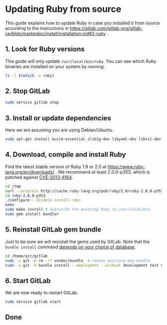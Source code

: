 # Updating Ruby from source

This guide explains how to update Ruby in case you installed it from source according to the instructions in https://gitlab.com/gitlab-org/gitlab-ce/blob/masterdoc/install/installation.md#2-ruby .

## 1. Look for Ruby versions

This guide will only update `/usr/local/bin/ruby`. You can see which Ruby binaries are installed on your system by running:

```bash
ls -l $(which -a ruby)
```

## 2. Stop GitLab

```bash
sudo service gitlab stop
```

## 3. Install or update dependencies

Here we are assuming you are using Debian/Ubuntu.

```bash
sudo apt-get install build-essential zlib1g-dev libyaml-dev libssl-dev libgdbm-dev libreadline-dev libncurses5-dev libffi-dev curl
```

## 4. Download, compile and install Ruby

Find the latest stable version of Ruby 1.9 or 2.0 at https://www.ruby-lang.org/en/downloads/ . We recommend at least 2.0.0-p353, which is patched against [CVE-2013-4164](https://www.ruby-lang.org/en/news/2013/11/22/heap-overflow-in-floating-point-parsing-cve-2013-4164/).

```bash
cd /tmp
curl --progress http://cache.ruby-lang.org/pub/ruby/2.0/ruby-2.0.0-p353.tar.gz | tar xz
cd ruby-2.0.0-p353
./configure --disable-install-rdoc
make
sudo make install # overwrite the existing Ruby in /usr/local/bin
sudo gem install bundler
```

## 5. Reinstall GitLab gem bundle

Just to be sure we will reinstall the gems used by GitLab. Note that the `bundle install` command [depends on your choice of database](https://gitlab.com/gitlab-org/gitlab-ce/blob/masterdoc/install/installation.md#install-gems).

```bash
cd /home/git/gitlab
sudo -u git -H rm -rf vendor/bundle  # remove existing Gem bundle
sudo -u git -H bundle install --deployment --without development test mysql aws # Assuming PostgreSQL
```

## 6. Start GitLab

We are now ready to restart GitLab.

```bash
sudo service gitlab start
```

## Done
